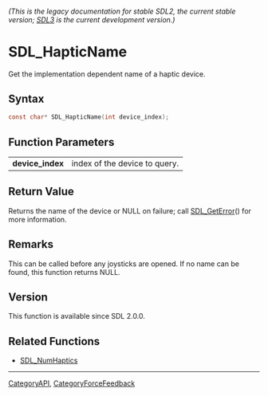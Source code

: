 ###### (This is the legacy documentation for stable SDL2, the current stable version; [SDL3](https://wiki.libsdl.org/SDL3/) is the current development version.)
# SDL_HapticName

Get the implementation dependent name of a haptic device.

## Syntax

```c
const char* SDL_HapticName(int device_index);

```

## Function Parameters

|                      |                               |
| -------------------- | ----------------------------- |
| **device_index**     | index of the device to query. |

## Return Value

Returns the name of the device or NULL on failure; call
[SDL_GetError](SDL_GetError)() for more information.

## Remarks

This can be called before any joysticks are opened. If no name can be
found, this function returns NULL.

## Version

This function is available since SDL 2.0.0.

## Related Functions

* [SDL_NumHaptics](SDL_NumHaptics)

----
[CategoryAPI](CategoryAPI), [CategoryForceFeedback](CategoryForceFeedback)

